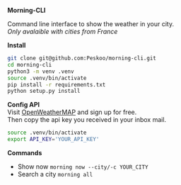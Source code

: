 **Morning-CLI**

Command line interface to show the weather in your city.  
*Only avalaible with cities from France*

**Install**
```bash
git clone git@github.com:Peskoo/morning-cli.git
cd morning-cli
python3 -m venv .venv
source .venv/bin/activate
pip install -r requirements.txt
python setup.py install
```

**Config API**   
Visit [OpenWeatherMAP](https://openweathermap.org/price) and sign up for free.   
Then copy the api key you received in your inbox mail.

```bash
source .venv/bin/activate
export API_KEY='YOUR_API_KEY'
```

**Commands**
- Show now
  `morning now --city/-c YOUR_CITY`
- Search a city
  `morning all`
